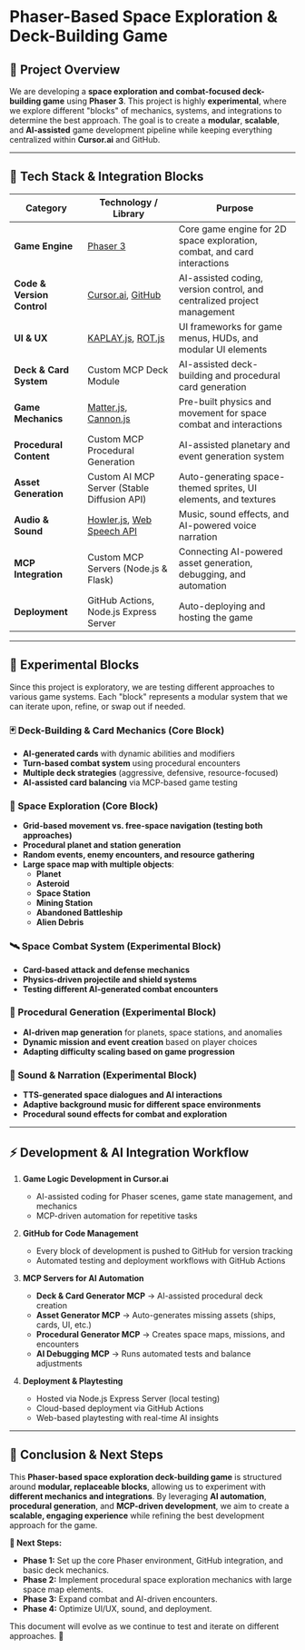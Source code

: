 # **Phaser-Based Space Exploration & Deck-Building Game**

## **📌 Project Overview**
We are developing a **space exploration and combat-focused deck-building game** using **Phaser 3**. This project is highly **experimental**, where we explore different "blocks" of mechanics, systems, and integrations to determine the best approach. The goal is to create a **modular**, **scalable**, and **AI-assisted** game development pipeline while keeping everything centralized within **Cursor.ai** and GitHub.

---

## **🔧 Tech Stack & Integration Blocks**

| **Category** | **Technology / Library** | **Purpose** |
|-------------|-------------------------|-------------|
| **Game Engine** | [Phaser 3](https://phaser.io/) | Core game engine for 2D space exploration, combat, and card interactions |
| **Code & Version Control** | [Cursor.ai](https://cursor.sh/), [GitHub](https://github.com/) | AI-assisted coding, version control, and centralized project management |
| **UI & UX** | [KAPLAY.js](https://kaplayjs.com/), [ROT.js](https://ondras.github.io/rot.js/manual/) | UI frameworks for game menus, HUDs, and modular UI elements |
| **Deck & Card System** | Custom MCP Deck Module | AI-assisted deck-building and procedural card generation |
| **Game Mechanics** | [Matter.js](https://brm.io/matter-js/), [Cannon.js](https://schteppe.github.io/cannon.js/) | Pre-built physics and movement for space combat and interactions |
| **Procedural Content** | Custom MCP Procedural Generation | AI-assisted planetary and event generation system |
| **Asset Generation** | Custom AI MCP Server (Stable Diffusion API) | Auto-generating space-themed sprites, UI elements, and textures |
| **Audio & Sound** | [Howler.js](https://howlerjs.com/), [Web Speech API](https://developer.mozilla.org/en-US/docs/Web/API/Web_Speech_API) | Music, sound effects, and AI-powered voice narration |
| **MCP Integration** | Custom MCP Servers (Node.js & Flask) | Connecting AI-powered asset generation, debugging, and automation |
| **Deployment** | GitHub Actions, Node.js Express Server | Auto-deploying and hosting the game |

---

## **🔬 Experimental Blocks**
Since this project is exploratory, we are testing different approaches to various game systems. Each "block" represents a modular system that we can iterate upon, refine, or swap out if needed.

### **🃏 Deck-Building & Card Mechanics (Core Block)**
- **AI-generated cards** with dynamic abilities and modifiers
- **Turn-based combat system** using procedural encounters
- **Multiple deck strategies** (aggressive, defensive, resource-focused)
- **AI-assisted card balancing** via MCP-based game testing

### **🚀 Space Exploration (Core Block)**
- **Grid-based movement vs. free-space navigation (testing both approaches)**
- **Procedural planet and station generation**
- **Random events, enemy encounters, and resource gathering**
- **Large space map with multiple objects**:
  - **Planet**
  - **Asteroid**
  - **Space Station**
  - **Mining Station**
  - **Abandoned Battleship**
  - **Alien Debris**

### **🛰 Space Combat System (Experimental Block)**
- **Card-based attack and defense mechanics**
- **Physics-driven projectile and shield systems**
- **Testing different AI-generated combat encounters**

### **🌌 Procedural Generation (Experimental Block)**
- **AI-driven map generation** for planets, space stations, and anomalies
- **Dynamic mission and event creation** based on player choices
- **Adapting difficulty scaling based on game progression**

### **🎵 Sound & Narration (Experimental Block)**
- **TTS-generated space dialogues and AI interactions**
- **Adaptive background music for different space environments**
- **Procedural sound effects for combat and exploration**

---

## **⚡ Development & AI Integration Workflow**
1. **Game Logic Development in Cursor.ai**
   - AI-assisted coding for Phaser scenes, game state management, and mechanics
   - MCP-driven automation for repetitive tasks

2. **GitHub for Code Management**
   - Every block of development is pushed to GitHub for version tracking
   - Automated testing and deployment workflows with GitHub Actions

3. **MCP Servers for AI Automation**
   - **Deck & Card Generator MCP** → AI-assisted procedural deck creation
   - **Asset Generator MCP** → Auto-generates missing assets (ships, cards, UI, etc.)
   - **Procedural Generator MCP** → Creates space maps, missions, and encounters
   - **AI Debugging MCP** → Runs automated tests and balance adjustments

4. **Deployment & Playtesting**
   - Hosted via Node.js Express Server (local testing)
   - Cloud-based deployment via GitHub Actions
   - Web-based playtesting with real-time AI insights

---

## **🚀 Conclusion & Next Steps**
This **Phaser-based space exploration deck-building game** is structured around **modular, replaceable blocks**, allowing us to experiment with **different mechanics and integrations**. By leveraging **AI automation**, **procedural generation**, and **MCP-driven development**, we aim to create a **scalable, engaging experience** while refining the best development approach for the game.

**🎯 Next Steps:**
- **Phase 1:** Set up the core Phaser environment, GitHub integration, and basic deck mechanics.
- **Phase 2:** Implement procedural space exploration mechanics with large space map elements.
- **Phase 3:** Expand combat and AI-driven encounters.
- **Phase 4:** Optimize UI/UX, sound, and deployment.

This document will evolve as we continue to test and iterate on different approaches. 🚀